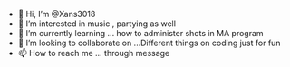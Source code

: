 - 👋 Hi, I’m @Xans3018
- 👀 I’m interested in music , partying as well
- 🌱 I’m currently learning ... how to administer shots in MA program
- 💞️ I’m looking to collaborate on ...Different things on coding just for fun
- 📫 How to reach me ... through message

<!---
Xans3018/Xans3018 is a ✨ special ✨ repository because its `README.md` (this file) appears on your GitHub profile.
You can click the Preview link to take a look at your changes.
--->

